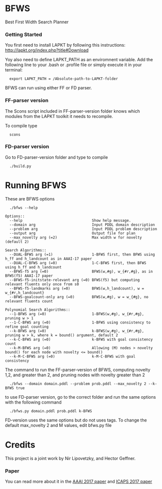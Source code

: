 # BFWS
Best First Width Search Planner

### Getting Started ###

You first need to install LAPKT by following this instructions: http://lapkt.org/index.php?title#Download

Yoy also need to define LAPKT_PATH as an enviromnent variable. Add the following line to your .bash or .profile file or simply execute it in your terminal:
```
  export LAPKT_PATH = /Absolute-path-to-LAPKT-folder
```
BFWS can run using either FF or FD parser.

### FF-parser version ###

The Scons script included in FF-parser-version folder knows which modules from the LAPKT toolkit it needs to recompile.

To compile type
```
  scons 
```  
### FD-parser version ###

Go to FD-parser-version folder and type to compile
```
  ./build.py 
```
# Running BFWS #

These are BFWS options
```
  ./bfws --help

Options::
  --help                                Show help message. 
  --domain arg                          Input PDDL domain description
  --problem arg                         Input PDDL problem description
  --output arg                          Output file for plan
  --max_novelty arg (=2)                Max width w for novelty (default 2)

Search Algorithms::
  --DUAL-BFWS arg (=1)                  1-BFWS first, then BFWS using h_ff and h_landcount as in AAAI-17 paper
  --DUAL-C-BFWS arg (=0)                1-C-BFWS first, then BFWS using h_ff and h_landcount
  --BFWS-f5 arg (=0)                    BFWS(w,#g), w_{#r,#g}, as in BFWS(f5) AAAI-17 paper
  --BFWS-f5-initstate-relevant arg (=0) BFWS(f5) but computing relevant fluents only once from s0
  --BFWS-f5-landmarks arg (=0)          BFWS(w,h_landcount), w = w_{#r,h_landcount} 
  --BFWS-goalcount-only arg (=0)        BFWS(w,#g), w = w_{#g}, no relevant fluents count

Polynomial Search Algorithms::
  --1-BFWS arg (=0)                     1-BFWS(w,#g), w_{#r,#g}, pruning w > 1 
  --1-C-BFWS arg (=0)                   1-BFWS using consistency to refine goal counting
  --k-BFWS arg (=0)                     k-BFWS(w,#g), w_{#r,#g}, pruning w > k, where k = bound() argument, default 2
  --k-C-BFWS arg (=0)                   k-BFWS with goal consistency count
  --k-M-BFWS arg (=0)                   Allowing (M) nodes > novelty bound() for each node with novelty <= bound()
  --k-M-C-BFWS arg (=0)                 k-M-C-BFWS with goal consistency

```
The command to run the FF-parser-version of BFWS, computing novelty 1,2, and greater than 2, and pruning nodes with novelty greater than 2
```
  ./bfws --domain domain.pddl --problem prob.pddl --max_novelty 2 --k-BFWS true
```
to use FD-parser version, go to the correct folder and run the same options with the following command
```
  ./bfws.py domain.pddl prob.pddl k-BFWS
```
FD-version uses the same options but do not uses tags. To change the default max_novelty 2 and M values, edit bfws.py file

# Credits #

This project is a joint work by Nir Lipovetzky, and Hector Geffner.

### Paper ###
You can read more about it in the [AAAI 2017 paper](http://people.eng.unimelb.edu.au/nlipovetzky/papers/aaai17-BFWS-novelty-exploration.pdf) and [ICAPS 2017 paper](http://people.eng.unimelb.edu.au/nlipovetzky/papers/icaps17-polytime-BFWS.pdf)
  
